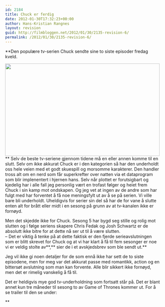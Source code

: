 ```yaml
---
id: 2184
title: Chuck er ferdig
date: 2012-01-30T17:32:23+00:00
author: Hans-Kristian Rangnes
layout: revision
guid: http://filmbloggen.net/2012/01/30/2135-revision-6/
permalink: /2012/01/30/2135-revision-6/
---
```

**Den populære tv-serien Chuck sendte sine to siste episoder fredag kveld.<!--more-->

<a href="http://filmbloggen.net/?attachment_id=2179" rel="attachment wp-att-2179"><img class="alignnone size-full wp-image-2179" src="http://filmbloggen.net/wp-content/uploads//2012/01/chuck-season-5-cast.jpg" alt="" width="500" height="299" /></a>  
** Selv de beste tv-seriene gjennom tidene må en eller annen komme til en slutt. Selv om ikke akkurat Chuck er i den kategorien så har den underholdt oss hele veien med et godt skuespill og morsomme karakterer. Den handler tross alt om en nerd som får superkrefter over natten via et dataprogram som blir implenentert i hjernen hans. Selv når plottet er forutsigbart og kjedelig har i alle fall jeg personlig vært en trofast følger og heiet frem Chuck i sin kamp mot ondskapen. Og jeg vet at ingen av de andre som har fulgt med har forventet å få noe meningsfylt ut av å se på serien. Vi ville bare bli underholdt. Uheldigvis for serier sin del så har de for vane å slutte enten alt for brått eller midt i en sesong på grunn av at tv-kanalen ikke er fornøyd.

Men det skjedde ikke for Chuck. Sesong 5 har bygd seg stille og rolig mot slutten og i følge seriens skapere Chris Fedak og Josh Schwartz er de absolutt ikke bitre for at dette nå ser ut til å være slutten.  
&#8211; Det er viktig å tenke på at dette faktisk er den fjerde serieavslutningen som er blitt skrevet for Chuck og at vi har klart å få til fem sesonger er noe vi er veldig stolte av**,** sier de i et avskjedsbrev som ble sendt ut.**</p> 

</strong>Jeg vil ikke gi noen detaljer for de som ennå ikke har sett de to siste episodene, men for meg var det akkurat passe med romantikk, action og en bittersøt avslutning som man kan forvente. Alle blir sikkert ikke fornøyd, men det er rimelig vanskelig å få til.

Det er heldigvis mye god tv-underholdning som fortsatt står på. Det er blant annet kun tre måneder til sesong to av Game of Thrones kommer ut. For å se trailer til den se under:

<div class="video-shortcode">
</div>

**</p> 

</strong>